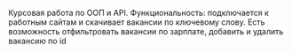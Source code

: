 Курсовая работа по ООП и API.
Функциональность: подключается к работным сайтам и скачивает вакансии по ключевому слову.
Есть возможность отфильтровать вакансии по зарплате, добавить и удалить вакансию по id
